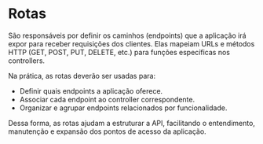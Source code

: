 # Rotas

São responsáveis por definir os caminhos (endpoints) que a aplicação irá expor para receber requisições dos clientes. Elas mapeiam URLs e métodos HTTP (GET, POST, PUT, DELETE, etc.) para funções específicas nos controllers.

Na prática, as rotas deverão ser usadas para:

- Definir quais endpoints a aplicação oferece.
- Associar cada endpoint ao controller correspondente.
- Organizar e agrupar endpoints relacionados por funcionalidade.

Dessa forma, as rotas ajudam a estruturar a API, facilitando o entendimento, manutenção e expansão dos pontos de acesso da aplicação.
